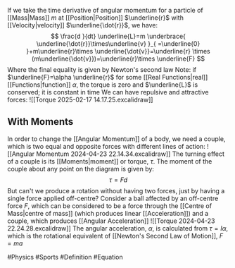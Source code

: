 If we take the time derivative of angular momentum for a particle of [[Mass|Mass]] $m$ at [[Position|Position]] $\underline{r}$ with [[Velocity|velocity]] $\underline{\dot{r}}$, we have:
$$
\frac{d }{dt} \underline{L}=m \underbrace{ \underline{\dot{r}}\times\underline{v} }_{ =\underline{0} }+m\underline{r}\times  \underline{\dot{v}}=\underline{r} \times (m\underline{\dot{v}})=\underline{r}\times \underline{F}
$$
Where the final equality is given by Newton's second law
Note: if $\underline{F}=\alpha \underline{r}$ for some [[Real Functions|real]] [[Functions|function]] $\alpha$, the torque is zero and $\underline{L}$ is conserved; it is constant in time
We can have repulsive and attractive forces:
![[Torque 2025-02-17 14.17.25.excalidraw]]
## With Moments
In order to change the [[Angular Momentum]] of a body, we need a couple, which is two equal and opposite forces with different lines of action:
![[Angular Momentum 2024-04-23 22.14.34.excalidraw]]
The turning effect of a couple is its [[Moments|moment]] or torque, $\tau$. The moment of the couple about any point on the diagram is given by:
$$
\tau=Fd
$$
But can't we produce a rotation without having two forces, just by having a single force applied off-centre? Consider a ball affected by an off-centre force $F$, which can be considered to be a force through the [[Centre of Mass|centre of mass]] (which produces linear [[Acceleration]]) and a couple, which produces [[Angular Acceleration]]
![[Torque 2024-04-23 22.24.28.excalidraw]]
The angular acceleration, $\alpha$, is calculated from $\tau=I\alpha$, which is the rotational equivalent of [[Newton's Second Law of Motion]], $F=ma$

#Physics #Sports #Definition #Equation